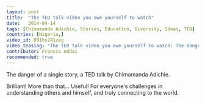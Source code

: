 ```yaml
---
layout: post
title:  "The TED talk video you owe yourself to watch"
date:   2014-04-14
tags: [Chimamanda Adichie, Stories, Education, Diversity, Ideas, TED]
countries: [Nigeria,]
video_id: D9Ihs241zeg
video_teasing: "The TED talk video you owe yourself to watch: The danger of a single story, by Chimamanda Adichie."
contributor: Francis Addai
recommended: true
---
```


The danger of a single story, a TED talk by Chimamanda Adichie.

Brilliant! More than that... Useful! For everyone's challenges in understanding others and himself, 
and truly connecting to the world.